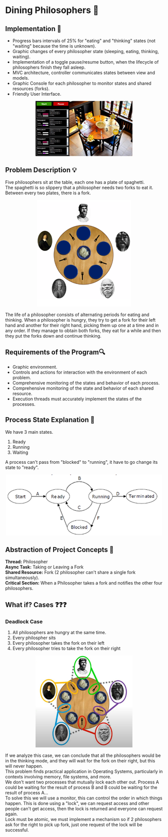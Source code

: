 # Dining Philosophers 📖

## Implementation 🚀
<ul>
    <li>Progress bars intervals of 25% for "eating" and "thinking" states (not "waiting" because the time is unknown). </li>
    <li>Graphic changes of every philosopher state (sleeping, eating, thinking, waiting). </li>
    <li>Implementation of a toggle pause/resume button, when the lifecycle of philosophers finish they fall asleep. </li>
    <li>MVC architecture, controller communicates states between view and models. </li>
    <li>Graphic Console for each philosopher to monitor states and shared resources (forks). </li>
    <li>Friendly User Interface. </li>
</ul>

<p align="center"> 
    <img src="img/Application.jpg" width="310px">
</p>

## Problem Description 💡
<p>
    Five philosophers sit at the table, each one has a plate of spaghetti.<br>
    The spaghetti is so slippery that a philosopher needs two forks to eat it.<br>
    Between every two plates, there is a fork.
</p>

<p align="center">
    <img src="img/rdm1.png" width="300px">
</p>

<p>
    The life of a philosopher consists of alternating periods for eating and thinking. When a philosopher is hungry, they try to get a fork for their left hand and another for their right hand, picking them up one at a time and in any order. If they manage to obtain both forks, they eat for a while and then they put the forks down and continue thinking.
</p>

## Requirements of the Program🔍
<ul>
    <li>Graphic environment.</li>
    <li>Controls and actions for interaction with the environment of each problem.</li>
    <li>Comprehensive monitoring of the states and behavior of each process.</li>
    <li>Comprehensive monitoring of the state and behavior of each shared resource.</li>
    <li>Execution threads must accurately implement the states of the processes.</li>
</ul>

## Process State Explanation 🔧
<p>
    We have 3 main states.
    <ol>
        <li>Ready</li>
        <li>Running</li>
        <li>Waiting</li>
    </ol>
    A process can't pass from "blocked" to "running", it have to go change its state to "ready".<br>
</p>

<p align="center">
    <img src="img/process-states.png" width="500px">
</p>

## Abstraction of Project Concepts 🔧

**Thread:** Philosopher<br>
**Async Task:**  Taking or Leaving a Fork<br>
**Shared Resource:** Fork (2 philosopher can't share a single fork simultaneously).<br>
**Critical Section:** When a Philosopher takes a fork and notifies the other four philosophers.<br>

## What if? Cases ❓❓❓

### Deadlock Case
<ol>
    <li>All philosophers are hungry at the same time.</li>
    <li>Every philospher sits</li>
    <li>Every philosopher takes the fork on their left</li>
    <li>Every philosopher tries to take the fork on their right</li>
</ol>

<p align="center"> 
    <img src="img/deadlock.JPG" width="310px">
</p>

<p>
    If we analyze this case, we can conclude that all the philosophers would be in the thinking mode, and they will wait for the fork on their right, but this will never happen.<br>
    This problem finds practical application in Operating Systems, particularly in contexts involving memory, file systems, and more.<br>
    We don't want two processes that mutually lock each other out. Process A could be waiting for the result of process B and B could be waiting for the result of process A...<br>
    To solve this we will use a monitor, this can control the order in which things happen. This is done using a "lock", we can request access and other people can't get access, then the lock is returned and everyone can request again. <br>
    Lock must be atomic, we must implement a mechanism so if 2 philosophers ask for the right to pick up fork, just one request of the lock will be successful.
</p>




